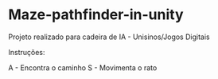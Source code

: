 # Maze-pathfinder-in-unity
Projeto realizado para cadeira de IA - Unisinos/Jogos Digitais

Instruções:

A - Encontra o caminho
S - Movimenta o rato
